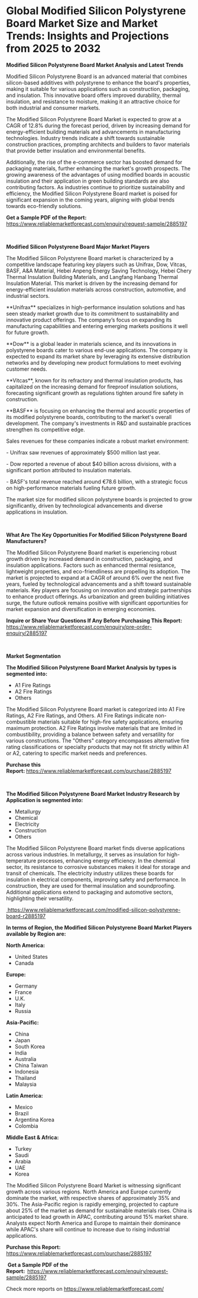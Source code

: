 <p><h1>Global Modified Silicon Polystyrene Board Market Size and Market Trends: Insights and Projections from 2025 to 2032</h1></p><p><strong>Modified Silicon Polystyrene Board Market Analysis and Latest Trends</strong></p>
<p><p>Modified Silicon Polystyrene Board is an advanced material that combines silicon-based additives with polystyrene to enhance the board's properties, making it suitable for various applications such as construction, packaging, and insulation. This innovative board offers improved durability, thermal insulation, and resistance to moisture, making it an attractive choice for both industrial and consumer markets.</p><p>The Modified Silicon Polystyrene Board Market is expected to grow at a CAGR of 12.8% during the forecast period, driven by increasing demand for energy-efficient building materials and advancements in manufacturing technologies. Industry trends indicate a shift towards sustainable construction practices, prompting architects and builders to favor materials that provide better insulation and environmental benefits. </p><p>Additionally, the rise of the e-commerce sector has boosted demand for packaging materials, further enhancing the market's growth prospects. The growing awareness of the advantages of using modified boards in acoustic insulation and their application in green building standards are also contributing factors. As industries continue to prioritize sustainability and efficiency, the Modified Silicon Polystyrene Board market is poised for significant expansion in the coming years, aligning with global trends towards eco-friendly solutions.</p></p>
<p><strong>Get a Sample PDF of the Report:&nbsp;</strong> <a href="https://www.reliablemarketforecast.com/enquiry/request-sample/2885197?utm_campaign=2750&utm_medium=2&utm_source=Github&utm_content=ia&utm_term=13032025&utm_id=modified-silicon-polystyrene-board">https://www.reliablemarketforecast.com/enquiry/request-sample/2885197</a></p>
<p>&nbsp;</p>
<p><strong>Modified Silicon Polystyrene Board Major Market Players</strong></p>
<p><p>The Modified Silicon Polystyrene Board market is characterized by a competitive landscape featuring key players such as Unifrax, Dow, Vitcas, BASF, A&A Material, Hebei Anpeng Energy Saving Technology, Hebei Chery Thermal Insulation Building Materials, and Langfang Hanbang Thermal Insulation Material. This market is driven by the increasing demand for energy-efficient insulation materials across construction, automotive, and industrial sectors.</p><p>**Unifrax** specializes in high-performance insulation solutions and has seen steady market growth due to its commitment to sustainability and innovative product offerings. The company’s focus on expanding its manufacturing capabilities and entering emerging markets positions it well for future growth.</p><p>**Dow** is a global leader in materials science, and its innovations in polystyrene boards cater to various end-use applications. The company is expected to expand its market share by leveraging its extensive distribution networks and by developing new product formulations to meet evolving customer needs.</p><p>**Vitcas**, known for its refractory and thermal insulation products, has capitalized on the increasing demand for fireproof insulation solutions, forecasting significant growth as regulations tighten around fire safety in construction.</p><p>**BASF** is focusing on enhancing the thermal and acoustic properties of its modified polystyrene boards, contributing to the market's overall development. The company's investments in R&D and sustainable practices strengthen its competitive edge.</p><p>Sales revenues for these companies indicate a robust market environment: </p><p>- Unifrax saw revenues of approximately $500 million last year.</p><p>- Dow reported a revenue of about $40 billion across divisions, with a significant portion attributed to insulation materials.</p><p>- BASF's total revenue reached around €78.6 billion, with a strategic focus on high-performance materials fueling future growth.</p><p>The market size for modified silicon polystyrene boards is projected to grow significantly, driven by technological advancements and diverse applications in insulation.</p></p>
<p>&nbsp;</p>
<p><strong>What Are The Key Opportunities For Modified Silicon Polystyrene Board Manufacturers?</strong></p>
<p><p>The Modified Silicon Polystyrene Board market is experiencing robust growth driven by increased demand in construction, packaging, and insulation applications. Factors such as enhanced thermal resistance, lightweight properties, and eco-friendliness are propelling its adoption. The market is projected to expand at a CAGR of around 6% over the next five years, fueled by technological advancements and a shift toward sustainable materials. Key players are focusing on innovation and strategic partnerships to enhance product offerings. As urbanization and green building initiatives surge, the future outlook remains positive with significant opportunities for market expansion and diversification in emerging economies.</p></p>
<p><strong>Inquire or Share Your Questions If Any Before Purchasing This Report:</strong> <a href="https://www.reliablemarketforecast.com/enquiry/pre-order-enquiry/2885197?utm_campaign=2750&utm_medium=2&utm_source=Github&utm_content=ia&utm_term=13032025&utm_id=modified-silicon-polystyrene-board">https://www.reliablemarketforecast.com/enquiry/pre-order-enquiry/2885197</a></p>
<p>&nbsp;</p>
<p><strong>Market Segmentation</strong></p>
<p><strong>The Modified Silicon Polystyrene Board Market Analysis by types is segmented into:</strong></p>
<p><ul><li>A1 Fire Ratings</li><li>A2 Fire Ratings</li><li>Others</li></ul></p>
<p><p>The Modified Silicon Polystyrene Board market is categorized into A1 Fire Ratings, A2 Fire Ratings, and Others. A1 Fire Ratings indicate non-combustible materials suitable for high-fire safety applications, ensuring maximum protection. A2 Fire Ratings involve materials that are limited in combustibility, providing a balance between safety and versatility for various constructions. The "Others" category encompasses alternative fire rating classifications or specialty products that may not fit strictly within A1 or A2, catering to specific market needs and preferences.</p></p>
<p><strong>Purchase this Report:&nbsp;</strong><a href="https://www.reliablemarketforecast.com/purchase/2885197?utm_campaign=2750&utm_medium=2&utm_source=Github&utm_content=ia&utm_term=13032025&utm_id=modified-silicon-polystyrene-board">https://www.reliablemarketforecast.com/purchase/2885197</a></p>
<p>&nbsp;</p>
<p><strong>The Modified Silicon Polystyrene Board Market Industry Research by Application is segmented into:</strong></p>
<p><ul><li>Metallurgy</li><li>Chemical</li><li>Electricity</li><li>Construction</li><li>Others</li></ul></p>
<p><p>The Modified Silicon Polystyrene Board market finds diverse applications across various industries. In metallurgy, it serves as insulation for high-temperature processes, enhancing energy efficiency. In the chemical sector, its resistance to corrosive substances makes it ideal for storage and transit of chemicals. The electricity industry utilizes these boards for insulation in electrical components, improving safety and performance. In construction, they are used for thermal insulation and soundproofing. Additional applications extend to packaging and automotive sectors, highlighting their versatility.</p></p>
<p><a href="https://www.reliablemarketforecast.com/modified-silicon-polystyrene-board-r2885197?utm_campaign=2750&utm_medium=2&utm_source=Github&utm_content=ia&utm_term=13032025&utm_id=modified-silicon-polystyrene-board">&nbsp;https://www.reliablemarketforecast.com/modified-silicon-polystyrene-board-r2885197</a></p>
<p><strong>In terms of Region, the Modified Silicon Polystyrene Board Market Players available by Region are:</strong></p>
<p>
    <p> <strong> North America: </strong>
        <ul>
            <li>United States</li>
            <li>Canada</li>
        </ul>
        </p> 
    <p> <strong> Europe: </strong>
        <ul>
            <li>Germany</li>
            <li>France</li>
            <li>U.K.</li>
            <li>Italy</li>
            <li>Russia</li>
        </ul>
        </p> 
    <p> <strong> Asia-Pacific: </strong>
        <ul>
            <li>China</li>
            <li>Japan</li>
            <li>South Korea</li>
            <li>India</li>
            <li>Australia</li>
            <li>China Taiwan</li>
            <li>Indonesia</li>
            <li>Thailand</li>
            <li>Malaysia</li>
        </ul>
        </p> 
    <p> <strong> Latin America: </strong>
        <ul>
            <li>Mexico</li>
            <li>Brazil</li>
            <li>Argentina Korea</li>
            <li>Colombia</li>
        </ul>
        </p> 
    <p> <strong> Middle East & Africa: </strong>
        <ul>
            <li>Turkey</li>
            <li>Saudi</li>
            <li>Arabia</li>
            <li>UAE</li>
            <li>Korea</li>
        </ul>
    </p>
    </p>
<p><p>The Modified Silicon Polystyrene Board Market is witnessing significant growth across various regions. North America and Europe currently dominate the market, with respective shares of approximately 35% and 30%. The Asia-Pacific region is rapidly emerging, projected to capture about 25% of the market as demand for sustainable materials rises. China is anticipated to lead growth in APAC, contributing around 15% market share. Analysts expect North America and Europe to maintain their dominance while APAC's share will continue to increase due to rising industrial applications.</p></p>
<p><strong>Purchase this Report: </strong><a href="https://www.reliablemarketforecast.com/purchase/2885197?utm_campaign=2750&utm_medium=2&utm_source=Github&utm_content=ia&utm_term=13032025&utm_id=modified-silicon-polystyrene-board">https://www.reliablemarketforecast.com/purchase/2885197</a></p>
<p>&nbsp;<strong>Get a Sample PDF of the Report:&nbsp;&nbsp;</strong><a href="https://www.reliablemarketforecast.com/enquiry/request-sample/2885197?utm_campaign=2750&utm_medium=2&utm_source=Github&utm_content=ia&utm_term=13032025&utm_id=modified-silicon-polystyrene-board">https://www.reliablemarketforecast.com/enquiry/request-sample/2885197</a></p>
<p><strong></strong></p>
<p>Check more reports on <a href="https://www.reliablemarketforecast.com/?utm_campaign=2750&utm_medium=2&utm_source=Github&utm_content=ia&utm_term=13032025&utm_id=modified-silicon-polystyrene-board">https://www.reliablemarketforecast.com/</a></p>